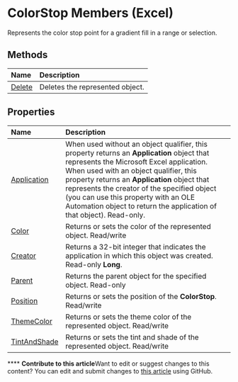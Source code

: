 
# ColorStop Members (Excel)
Represents the color stop point for a gradient fill in a range or selection.

## Methods



|**Name**|**Description**|
|:-----|:-----|
| [Delete](3ca053f6-74f7-e2c0-6db4-7daed73cca39.md)|Deletes the represented object.|

## Properties



|**Name**|**Description**|
|:-----|:-----|
| [Application](ef8ca642-db09-c2fd-5ac8-87a97e73153c.md)|When used without an object qualifier, this property returns an  **Application** object that represents the Microsoft Excel application. When used with an object qualifier, this property returns an **Application** object that represents the creator of the specified object (you can use this property with an OLE Automation object to return the application of that object). Read-only.|
| [Color](8ca105b8-fcb1-81b8-81df-c7701a0e04c3.md)|Returns or sets the color of the represented object. Read/write|
| [Creator](99789f97-d576-1be6-40c5-9cd2a5984751.md)|Returns a 32-bit integer that indicates the application in which this object was created. Read-only  **Long**.|
| [Parent](93338e3a-7e35-40c6-9a8f-f0160e88b059.md)|Returns the parent object for the specified object. Read-only|
| [Position](788dfbf4-3274-d05f-1613-c52feab150b1.md)|Returns or sets the position of the  **ColorStop**. Read/write|
| [ThemeColor](bb650754-204a-3618-d431-bf7db289ceeb.md)|Returns or sets the theme color of the represented object. Read/write|
| [TintAndShade](64602eee-9196-fa9b-9a09-e11a4433b4f3.md)|Returns or sets the tint and shade of the represented object. Read/write|

****   **Contribute to this article**Want to edit or suggest changes to this content? You can edit and submit changes to  [this article](https://github.com/jhershey00/VBA_Excel_Test/OpenXMLCon/articles/b2ce7445-3ac9-b5c9-95b1-05536b107841.md) using GitHub.

